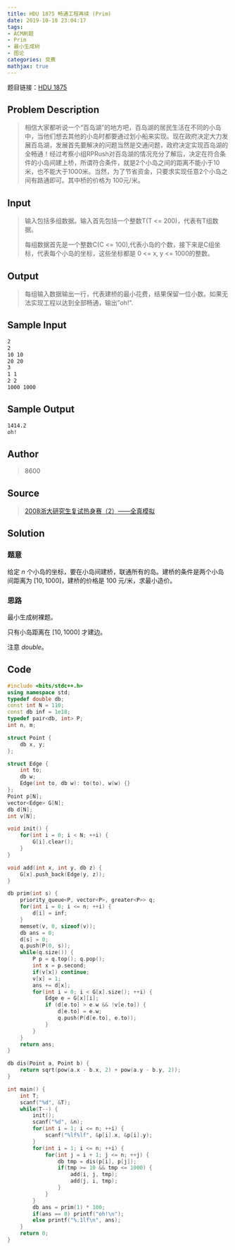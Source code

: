 ```yaml
---
title: HDU 1875 畅通工程再续 (Prim)
date: 2019-10-18 23:04:17
tags:
- ACM刷题
- Prim
- 最小生成树
- 图论
categories: 竞赛
mathjax: true
---
```


题目链接：[HDU 1875](http://acm.hdu.edu.cn/showproblem.php?pid=1875)

## Problem Description

> 相信大家都听说一个“百岛湖”的地方吧，百岛湖的居民生活在不同的小岛中，当他们想去其他的小岛时都要通过划小船来实现。现在政府决定大力发展百岛湖，发展首先要解决的问题当然是交通问题，政府决定实现百岛湖的全畅通！经过考察小组RPRush对百岛湖的情况充分了解后，决定在符合条件的小岛间建上桥，所谓符合条件，就是2个小岛之间的距离不能小于10米，也不能大于1000米。当然，为了节省资金，只要求实现任意2个小岛之间有路通即可。其中桥的价格为 100元/米。

<!--more-->

## Input

> 输入包括多组数据。输入首先包括一个整数T(T <= 200)，代表有T组数据。
> 
> 每组数据首先是一个整数C(C <= 100),代表小岛的个数，接下来是C组坐标，代表每个小岛的坐标，这些坐标都是 0 <= x, y <= 1000的整数。

## Output

> 每组输入数据输出一行，代表建桥的最小花费，结果保留一位小数。如果无法实现工程以达到全部畅通，输出”oh!”.


## Sample Input

```markdown
2
2
10 10
20 20
3
1 1
2 2
1000 1000
```

## Sample Output

```markdown
1414.2
oh!
```

## Author

> 8600

## Source

> [2008浙大研究生复试热身赛（2）——全真模拟](http://acm.hdu.edu.cn/search.php?field=problem&key=2008%D5%E3%B4%F3%D1%D0%BE%BF%C9%FA%B8%B4%CA%D4%C8%C8%C9%ED%C8%FC%A3%A82%A3%A9%A1%AA%A1%AA%C8%AB%D5%E6%C4%A3%C4%E2&source=1&searchmode=source)

## Solution

### 题意

给定 $n$ 个小岛的坐标，要在小岛间建桥，联通所有的岛。建桥的条件是两个小岛间距离为 $[10, 1000]$，建桥的价格是 $100$ 元/米，求最小造价。

### 思路

最小生成树裸题。

只有小岛距离在 $[10, 1000]$ 才建边。

注意 $double$。

## Code

```cpp
#include <bits/stdc++.h>
using namespace std;
typedef double db;
const int N = 110;
const db inf = 1e18;
typedef pair<db, int> P;
int n, m;

struct Point {
    db x, y;
};

struct Edge {
    int to;
    db w;
    Edge(int to, db w): to(to), w(w) {}
};
Point p[N];
vector<Edge> G[N];
db d[N];
int v[N];

void init() {
    for(int i = 0; i < N; ++i) {
        G[i].clear();
    }
}

void add(int x, int y, db z) {
    G[x].push_back(Edge(y, z));
}

db prim(int s) {
    priority_queue<P, vector<P>, greater<P>> q;
    for(int i = 0; i <= n; ++i) {
        d[i] = inf;
    }
    memset(v, 0, sizeof(v));
    db ans = 0;
    d[s] = 0;
    q.push(P(0, s));
    while(q.size()) {
        P p = q.top(); q.pop();
        int x = p.second;
        if(v[x]) continue;
        v[x] = 1;
        ans += d[x];
        for(int i = 0; i < G[x].size(); ++i) {
            Edge e = G[x][i];
            if (d[e.to] > e.w && !v[e.to]) {
                d[e.to] = e.w;
                q.push(P(d[e.to], e.to));
            }
        }
    }
    return ans;
}

db dis(Point a, Point b) {
    return sqrt(pow(a.x - b.x, 2) + pow(a.y - b.y, 2));
}

int main() {
    int T;
    scanf("%d", &T);
    while(T--) {
        init();
        scanf("%d", &n);
        for(int i = 1; i <= n; ++i) {
            scanf("%lf%lf", &p[i].x, &p[i].y);
        }
        for(int i = 1; i <= n; ++i) {
            for(int j = i + 1; j <= n; ++j) {
                db tmp = dis(p[i], p[j]);
                if(tmp >= 10 && tmp <= 1000) {
                    add(i, j, tmp);
                    add(j, i, tmp);
                }
            }
        }
        db ans = prim(1) * 100;
        if(ans == 0) printf("oh!\n");
        else printf("%.1lf\n", ans);
    }
    return 0;
}
```
